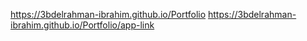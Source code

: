 https://3bdelrahman-ibrahim.github.io/Portfolio
https://3bdelrahman-ibrahim.github.io/Portfolio/app-link
